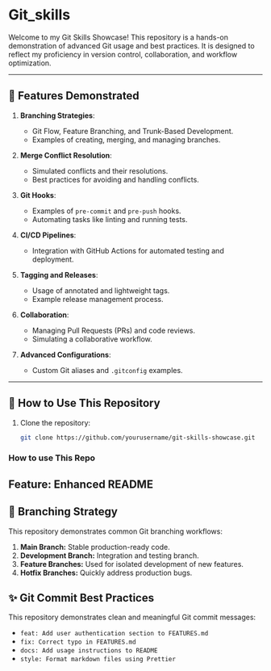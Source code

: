 # Git_skills

Welcome to my Git Skills Showcase! This repository is a hands-on demonstration of advanced Git usage and best practices. 
It is designed to reflect my proficiency in version control, collaboration, and workflow optimization.

---

## 🌟 Features Demonstrated

1. **Branching Strategies**:
   - Git Flow, Feature Branching, and Trunk-Based Development.
   - Examples of creating, merging, and managing branches.

2. **Merge Conflict Resolution**:
   - Simulated conflicts and their resolutions.
   - Best practices for avoiding and handling conflicts.

3. **Git Hooks**:
   - Examples of `pre-commit` and `pre-push` hooks.
   - Automating tasks like linting and running tests.

4. **CI/CD Pipelines**:
   - Integration with GitHub Actions for automated testing and deployment.

5. **Tagging and Releases**:
   - Usage of annotated and lightweight tags.
   - Example release management process.

6. **Collaboration**:
   - Managing Pull Requests (PRs) and code reviews.
   - Simulating a collaborative workflow.

7. **Advanced Configurations**:
   - Custom Git aliases and `.gitconfig` examples.

---

## 🚀 How to Use This Repository

1. Clone the repository:
   ```bash
   git clone https://github.com/yourusername/git-skills-showcase.git
### How to use This Repo
## Feature: Enhanced README


## 🌿 Branching Strategy

This repository demonstrates common Git branching workflows:
1. **Main Branch:** Stable production-ready code.
2. **Development Branch:** Integration and testing branch.
3. **Feature Branches:** Used for isolated development of new features.
4. **Hotfix Branches:** Quickly address production bugs.


## ✨ Git Commit Best Practices

This repository demonstrates clean and meaningful Git commit messages:

- `feat: Add user authentication section to FEATURES.md`
- `fix: Correct typo in FEATURES.md`
- `docs: Add usage instructions to README`
- `style: Format markdown files using Prettier`
